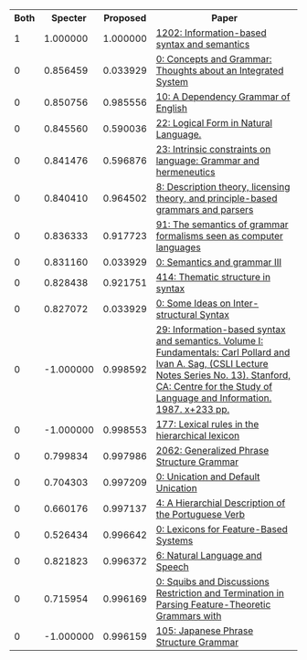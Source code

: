 <html><table><tr>
<th>Both</th>
<th>Specter</th>
<th>Proposed</th>
<th>Paper</th>
</tr>
<tr>
<td>1</td>
<td>1.000000</td>
<td>1.000000</td>
<td><a href="https://www.semanticscholar.org/paper/aff1b791866d308ea37cca86e2aa76e852f23604">1202: Information-based syntax and semantics</a></td>
</tr>
<tr>
<td>0</td>
<td>0.856459</td>
<td>0.033929</td>
<td><a href="https://www.semanticscholar.org/paper/f9df36f5cab81cd503f4c32134ef9daf910469be">0: Concepts and Grammar: Thoughts about an Integrated System</a></td>
</tr>
<tr>
<td>0</td>
<td>0.850756</td>
<td>0.985556</td>
<td><a href="https://www.semanticscholar.org/paper/e5442afbac484bbb9961f5a63a59eaf37283f5f4">10: A Dependency Grammar of English</a></td>
</tr>
<tr>
<td>0</td>
<td>0.845560</td>
<td>0.590036</td>
<td><a href="https://www.semanticscholar.org/paper/05dfec9aa9754701f70ccea40e9d86a6dd0a8367">22: Logical Form in Natural Language.</a></td>
</tr>
<tr>
<td>0</td>
<td>0.841476</td>
<td>0.596876</td>
<td><a href="https://www.semanticscholar.org/paper/3ac504d60d60c81118a7e83ae84df21cc9879ee6">23: Intrinsic constraints on language: Grammar and hermeneutics</a></td>
</tr>
<tr>
<td>0</td>
<td>0.840410</td>
<td>0.964502</td>
<td><a href="https://www.semanticscholar.org/paper/358d18605db16a61a46d4618313074d941e79166">8: Description theory, licensing theory, and principle-based grammars and parsers</a></td>
</tr>
<tr>
<td>0</td>
<td>0.836333</td>
<td>0.917723</td>
<td><a href="https://www.semanticscholar.org/paper/f97e75ce6787af074f0066ea6b47012d91c7a350">91: The semantics of grammar formalisms seen as computer languages</a></td>
</tr>
<tr>
<td>0</td>
<td>0.831160</td>
<td>0.033929</td>
<td><a href="https://www.semanticscholar.org/paper/15ac7f51908379dd0ee7c78946f93c627db25569">0: Semantics and grammar III</a></td>
</tr>
<tr>
<td>0</td>
<td>0.828438</td>
<td>0.921751</td>
<td><a href="https://www.semanticscholar.org/paper/d8fbb7a95ec666e53de2860b7758c5b94f50a16b">414: Thematic structure in syntax</a></td>
</tr>
<tr>
<td>0</td>
<td>0.827072</td>
<td>0.033929</td>
<td><a href="https://www.semanticscholar.org/paper/5a4b3dcf4a23badfe91b266a8faefa824097e841">0: Some Ideas on Inter-structural Syntax</a></td>
</tr>
<tr>
<td>0</td>
<td>-1.000000</td>
<td>0.998592</td>
<td><a href="https://www.semanticscholar.org/paper/3f10021e6e947b0c6101b69bae1e63ac3919f060">29: Information-based syntax and semantics. Volume I: Fundamentals: Carl Pollard and Ivan A. Sag, (CSLI Lecture Notes Series No. 13). Stanford, CA: Centre for the Study of Language and Information. 1987. x+233 pp.</a></td>
</tr>
<tr>
<td>0</td>
<td>-1.000000</td>
<td>0.998553</td>
<td><a href="https://www.semanticscholar.org/paper/4d61ea68a272b54e284b122ccdb0afcc8bb84207">177: Lexical rules in the hierarchical lexicon</a></td>
</tr>
<tr>
<td>0</td>
<td>0.799834</td>
<td>0.997986</td>
<td><a href="https://www.semanticscholar.org/paper/cdfefdebd4686a878e6572cb8ba2da9d8efbe552">2062: Generalized Phrase Structure Grammar</a></td>
</tr>
<tr>
<td>0</td>
<td>0.704303</td>
<td>0.997209</td>
<td><a href="https://www.semanticscholar.org/paper/dec9df25c4f6ff4a0b01aff8c9166b1250ebe8a8">0: Unication and Default Unication</a></td>
</tr>
<tr>
<td>0</td>
<td>0.660176</td>
<td>0.997137</td>
<td><a href="https://www.semanticscholar.org/paper/671183f4c6a4e4657dc4afda188dffc615f82072">4: A Hierarchial Description of the Portuguese Verb</a></td>
</tr>
<tr>
<td>0</td>
<td>0.526434</td>
<td>0.996642</td>
<td><a href="https://www.semanticscholar.org/paper/5dde2ef859b6f3b4eed09ccd5cedc079ca8590e7">0: Lexicons for Feature-Based Systems</a></td>
</tr>
<tr>
<td>0</td>
<td>0.821823</td>
<td>0.996372</td>
<td><a href="https://www.semanticscholar.org/paper/25942f9339d34689d50c58fa293c5baa17b3d0e7">6: Natural Language and Speech</a></td>
</tr>
<tr>
<td>0</td>
<td>0.715954</td>
<td>0.996169</td>
<td><a href="https://www.semanticscholar.org/paper/72338c2b0aacde70ecfae3b684f442e9cad52788">0: Squibs and Discussions Restriction and Termination in Parsing Feature-Theoretic Grammars with</a></td>
</tr>
<tr>
<td>0</td>
<td>-1.000000</td>
<td>0.996159</td>
<td><a href="https://www.semanticscholar.org/paper/282110bb7b5dd1bda1070f02e90e8e6aa6d8c63d">105: Japanese Phrase Structure Grammar</a></td>
</tr>
</table></html>
